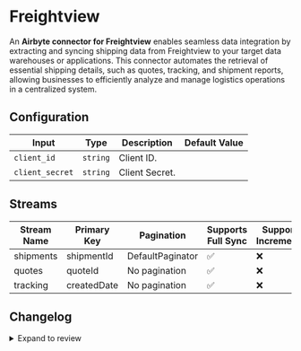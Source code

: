 # Freightview
An **Airbyte connector for Freightview** enables seamless data integration by extracting and syncing shipping data from Freightview to your target data warehouses or applications. This connector automates the retrieval of essential shipping details, such as quotes, tracking, and shipment reports, allowing businesses to efficiently analyze and manage logistics operations in a centralized system.

## Configuration

| Input | Type | Description | Default Value |
|-------|------|-------------|---------------|
| `client_id` | `string` | Client ID.  |  |
| `client_secret` | `string` | Client Secret.  |  |

## Streams
| Stream Name | Primary Key | Pagination | Supports Full Sync | Supports Incremental |
|-------------|-------------|------------|---------------------|----------------------|
| shipments | shipmentId | DefaultPaginator | ✅ |  ❌  |
| quotes | quoteId | No pagination | ✅ |  ❌  |
| tracking | createdDate | No pagination | ✅ |  ❌  |

## Changelog

<details>
  <summary>Expand to review</summary>

| Version          | Date              | Pull Request | Subject        |
|------------------|-------------------|--------------|----------------|
| 0.0.3 | 2024-12-21 | [49502](https://github.com/airbytehq/airbyte/pull/49502) | Update dependencies |
| 0.0.2 | 2024-12-12 | [49201](https://github.com/airbytehq/airbyte/pull/49201) | Update dependencies |
| 0.0.1 | 2024-10-28 | | Initial release by [@parthiv11](https://github.com/parthiv11) via Connector Builder |

</details>
